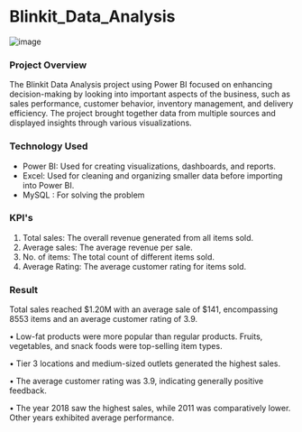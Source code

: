 # Blinkit_Data_Analysis
![image](https://encrypted-tbn0.gstatic.com/images?q=tbn:ANd9GcRJ5ltv2QjCJqMoDiYDk6m41LT9zfX97h4vtOKxtgJfwUriGP9tEbj1aPkv0wb9pMc3Nqc&usqp=CAU)
### Project Overview
The Blinkit Data Analysis project using Power BI focused on enhancing decision-making by looking into important aspects of the business, such as sales performance, customer behavior, inventory management, and delivery efficiency. The project brought together data from multiple sources and displayed insights through various visualizations.

### Technology Used
- Power BI: Used for creating visualizations, dashboards, and reports.</br>
- Excel: Used for cleaning and organizing smaller data before importing into Power BI.</br>
- MySQL : For solving the problem

### KPI's 
1. Total sales: The overall revenue generated from all items sold.</br>
2. Average sales: The average revenue per sale.</br>
3. No. of items: The total count of different items sold.</br>
4. Average Rating: The average customer rating for items sold.

### Result
Total sales reached $1.20M with an average sale of $141, encompassing 8553 items and an average customer rating of 3.9.

• Low-fat products were more popular than regular products. Fruits, vegetables, and snack foods were top-selling item types.

• Tier 3 locations and medium-sized outlets generated the highest sales.

• The average customer rating was 3.9, indicating generally positive feedback.

• The year 2018 saw the highest sales, while 2011 was comparatively lower. Other years exhibited average performance.
